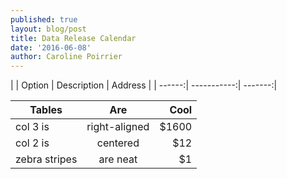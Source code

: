 ```yaml
---
published: true
layout: blog/post
title: Data Release Calendar
date: '2016-06-08'
author: Caroline Poirrier
---
```

| | Option | Description | Address |
| ------:| -----------:| -------:|


| Tables        |      Are      |  Cool |
| ------------- |:-------------:| -----:|
| col 3 is      | right-aligned | $1600 |
| col 2 is      |    centered   |   $12 |
| zebra stripes |    are neat   |    $1 |